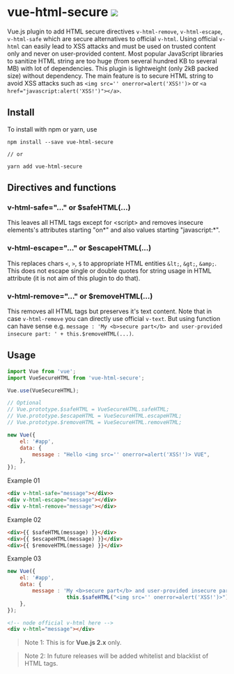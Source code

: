 # vue-html-secure [![](https://img.shields.io/npm/v/vue-html-secure.svg)](https://www.npmjs.com/package/vue-html-secure)

Vue.js plugin to add HTML secure directives `v-html-remove`, `v-html-escape`, `v-html-safe` which are secure alternatives to official `v-html`. Using official `v-html` can easily lead to XSS attacks and must be used on trusted content only and never on user-provided content. Most popular JavaScript libraries to sanitize HTML string are too huge (from several hundred KB to several MB) with lot of dependencies. This plugin is lightweight (only 2kB packed size) without dependency. The main feature is to secure HTML string to avoid XSS attacks such as `<img src='' onerror=alert('XSS!')>` or `<a href="javascript:alert('XSS!')"></a>`.

## Install

To install with npm or yarn, use

```shell
npm install --save vue-html-secure

// or

yarn add vue-html-secure
```

## Directives and functions

### v-html-safe="..." or $safeHTML(...)

This leaves all HTML tags except for &lt;script&gt; and removes insecure elements's attributes starting "on*" and also values starting "javascript:*".

### v-html-escape="..." or $escapeHTML(...)

This replaces chars `<`, `>`, `$` to appropriate HTML entities `&lt;`, `&gt;`, `&amp;`. This does not escape single or double quotes for string usage in HTML attribute (it is not aim of this plugin to do that).

### v-html-remove="..." or $removeHTML(...)

This removes all HTML tags but preserves it's text content. Note that in case `v-html-remove` you can directly use official `v-text`. But using function can have sense e.g. `message : 'My <b>secure part</b> and user-provided insecure part: ' + this.$removeHTML(...)`.

## Usage

```js
import Vue from 'vue';
import VueSecureHTML from 'vue-html-secure';

Vue.use(VueSecureHTML);

// Optional
// Vue.prototype.$safeHTML = VueSecureHTML.safeHTML;
// Vue.prototype.$escapeHTML = VueSecureHTML.escapeHTML;
// Vue.prototype.$removeHTML = VueSecureHTML.removeHTML;

new Vue({
    el: '#app',
    data: {
        message : "Hello <img src='' onerror=alert('XSS!')> VUE",
    },
});
```

Example 01

```html
<div v-html-safe="message"></div>>
<div v-html-escape="message"></div>
<div v-html-remove="message"></div>
```

Example 02

```html
<div>{{ $safeHTML(message) }}</div>
<div>{{ $escapeHTML(message) }}</div>
<div>{{ $removeHTML(message) }}</div>
```

Example 03

```js
new Vue({
    el: '#app',
    data: {
        message : 'My <b>secure part</b> and user-provided insecure part: ' +
                   this.$safeHTML("<img src='' onerror=alert('XSS!')>"),
    },
});
```

```html
<!-- node official v-html here -->
<div v-html="message"></div>
```

> Note 1: This is for **Vue.js 2.x** only.

> Note 2: In future releases will be added whitelist and blacklist of HTML tags.
